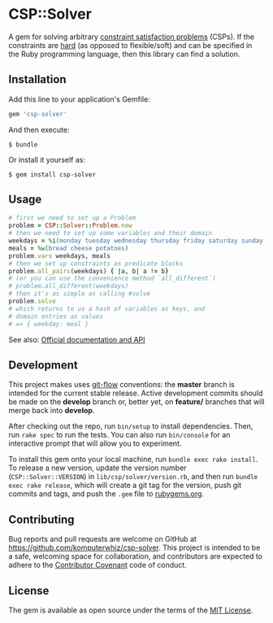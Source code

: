 # CSP::Solver
A gem for solving arbitrary [constraint satisfaction problems][wiki-csp] (CSPs). If the constraints are [hard][hard-constraints] (as opposed to flexible/soft) and can be specified in the Ruby programming language, then this library can find a solution.

## Installation

Add this line to your application's Gemfile:

```ruby
gem 'csp-solver'
```

And then execute:

    $ bundle

Or install it yourself as:

    $ gem install csp-solver

## Usage

```ruby
# first we need to set up a Problem
problem = CSP::Solver::Problem.new
# then we need to set up some variables and their domain
weekdays = %i(monday tuesday wednesday thursday friday saturday sunday)
meals = %w(bread cheese potatoes)
problem.vars weekdays, meals
# then we set up constraints as predicate blocks
problem.all_pairs(weekdays) { |a, b| a != b}
# (or you can use the convenience method `all_different`)
# problem.all_different(weekdays)
# then it's as simple as calling #solve
problem.solve
# which returns to us a hash of variables as keys, and
# domain entries as values
# => { weekday: meal }
```

See also: [Official documentation and API][csp-solver-docs]

## Development

This project makes uses [git-flow][] conventions: the **master** branch is intended for the current stable release. Active development commits should be made on the **develop** branch or, better yet, on **feature/** branches that will merge back into **develop**.

After checking out the repo, run `bin/setup` to install dependencies. Then, run `rake spec` to run the tests. You can also run `bin/console` for an interactive prompt that will allow you to experiment.

To install this gem onto your local machine, run `bundle exec rake install`. To release a new version, update the version number (`CSP::Solver::VERSION`) in `lib/csp/solver/version.rb`, and then run `bundle exec rake release`, which will create a git tag for the version, push git commits and tags, and push the `.gem` file to [rubygems.org][].

## Contributing

Bug reports and pull requests are welcome on GitHub at https://github.com/komputerwhiz/csp-solver. This project is intended to be a safe, welcoming space for collaboration, and contributors are expected to adhere to the [Contributor Covenant][] code of conduct.

## License

The gem is available as open source under the terms of the [MIT License](http://opensource.org/licenses/MIT).

[wiki-csp]: http://en.wikipedia.org/wiki/Constraint_satisfaction_problem
[hard-constraints]: https://en.wikipedia.org/wiki/Constraint_satisfaction_problem#Flexible_CSPs
[csp-solver-docs]: http://komputerwiz.net/apps/csp-solver
[git-flow]: http://nvie.com/posts/a-successful-git-branching-model/
[rubygems.org]: https://rubygems.org
[Contributor Covenant]: http://contributor-covenant.org
